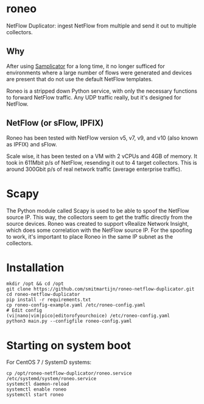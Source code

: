 # roneo
NetFlow Duplicator: ingest NetFlow from multiple and send it out to multiple collectors.

## Why
After using [Samplicator](https://github.com/sleinen/samplicator) for a long time, it no longer sufficed for environments where a large number of flows were generated and devices are present that do not use the default NetFlow templates.

Roneo is a stripped down Python service, with only the necessary functions to forward NetFlow traffic. Any UDP traffic really, but it's designed for NetFlow.

## NetFlow (or sFlow, IPFIX)
Roneo has been tested with NetFlow version v5, v7, v9, and v10 (also known as IPFIX) and sFlow. 

Scale wise, it has been tested on a VM with 2 vCPUs and 4GB of memory. It took in 611Mbit p/s of NetFlow, resending it out to 4 target collectors. This is around 300Gbit p/s of real network traffic (average enterprise traffic). 

# Scapy
The Python module called Scapy is used to be able to spoof the NetFlow source IP. This way, the collectors seem to get the traffic directly from the source devices. Roneo was created to support vRealize Network Insight, which does some correlation with the NetFlow source IP. For the spoofing to work, it's important to place Roneo in the same IP subnet as the collectors.

# Installation

```
mkdir /opt && cd /opt
git clone https://github.com/smitmartijn/roneo-netflow-duplicator.git
cd roneo-netflow-duplicator
pip install -r requirements.txt
cp roneo-config-example.yaml /etc/roneo-config.yaml
# Edit config
(vi|nano|vim|pico|editorofyourchoice) /etc/roneo-config.yaml
python3 main.py --configfile roneo-config.yaml
```

# Starting on system boot

For CentOS 7 / SystemD systems:

```
cp /opt/roneo-netflow-duplicator/roneo.service /etc/systemd/system/roneo.service
systemctl daemon-reload
systemctl enable roneo
systemctl start roneo
```
